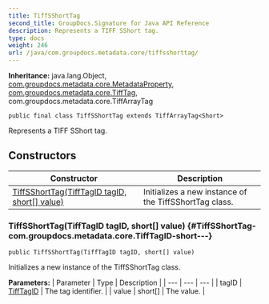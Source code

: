 ```yaml
---
title: TiffSShortTag
second_title: GroupDocs.Signature for Java API Reference
description: Represents a TIFF SShort tag.
type: docs
weight: 246
url: /java/com.groupdocs.metadata.core/tiffsshorttag/
---
```

**Inheritance:**
java.lang.Object, [com.groupdocs.metadata.core.MetadataProperty](../../com.groupdocs.metadata.core/metadataproperty), [com.groupdocs.metadata.core.TiffTag](../../com.groupdocs.metadata.core/tifftag), com.groupdocs.metadata.core.TiffArrayTag
```
public final class TiffSShortTag extends TiffArrayTag<Short>
```

Represents a TIFF SShort tag.
## Constructors

| Constructor | Description |
| --- | --- |
| [TiffSShortTag(TiffTagID tagID, short[] value)](#TiffSShortTag-com.groupdocs.metadata.core.TiffTagID-short---) | Initializes a new instance of the  TiffSShortTag  class. |
### TiffSShortTag(TiffTagID tagID, short[] value) {#TiffSShortTag-com.groupdocs.metadata.core.TiffTagID-short---}
```
public TiffSShortTag(TiffTagID tagID, short[] value)
```


Initializes a new instance of the  TiffSShortTag  class.

**Parameters:**
| Parameter | Type | Description |
| --- | --- | --- |
| tagID | [TiffTagID](../../com.groupdocs.metadata.core/tifftagid) | The tag identifier. |
| value | short[] | The value. |

